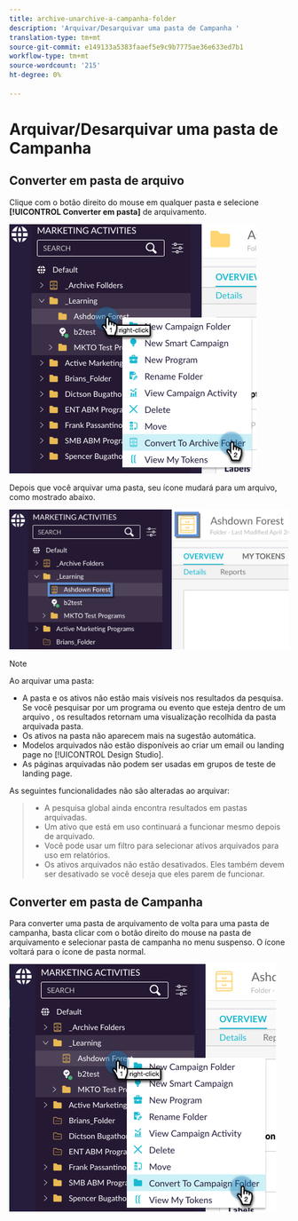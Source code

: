 ```yaml
---
title: archive-unarchive-a-campanha-folder
description: 'Arquivar/Desarquivar uma pasta de Campanha '
translation-type: tm+mt
source-git-commit: e149133a5383faaef5e9c9b7775ae36e633ed7b1
workflow-type: tm+mt
source-wordcount: '215'
ht-degree: 0%

---
```



# Arquivar/Desarquivar uma pasta de Campanha

## Converter em pasta de arquivo

Clique com o botão direito do mouse em qualquer pasta e selecione **[!UICONTROL Converter em pasta]** de arquivamento.

![Imagem Um](/help/sky/assets/campaign-folders/archive-unarchive-a-campaign-folder/archive-unarchive-a-campaign-folder-1.png)

Depois que você arquivar uma pasta, seu ícone mudará para um arquivo, como mostrado abaixo.

![Imagem dois](/help/sky/assets/campaign-folders/archive-unarchive-a-campaign-folder/archive-unarchive-a-campaign-folder-2.png)

>[!NOTE]
>
>Ao arquivar uma pasta:
>
>* A pasta e os ativos não estão mais visíveis nos resultados da pesquisa.
   >Se você pesquisar por um programa ou evento que esteja dentro de um arquivo
   >, os resultados retornam uma visualização recolhida da pasta arquivada
   >pasta.
>* Os ativos na pasta não aparecem mais na sugestão automática.
>* Modelos arquivados não estão disponíveis ao criar um email
   >ou landing page no [!UICONTROL Design Studio].
>* As páginas arquivadas não podem ser usadas em grupos de teste de landing page.

>
>
As seguintes funcionalidades não são alteradas ao arquivar:
>
>* A pesquisa global ainda encontra resultados em pastas arquivadas.
>* Um ativo que está em uso continuará a funcionar mesmo depois de
   >arquivado.
>* Você pode usar um filtro para selecionar ativos arquivados para uso em
   >relatórios.
>* Os ativos arquivados não estão desativados. Eles também devem ser
   >desativado se você deseja que eles parem de funcionar.

>



## Converter em pasta de Campanha

Para converter uma pasta de arquivamento de volta para uma pasta de campanha, basta clicar com o botão direito do mouse na pasta de arquivamento e selecionar pasta de campanha no menu suspenso. O ícone voltará para o ícone de pasta normal.

![Imagem Três](/help/sky/assets/campaign-folders/archive-unarchive-a-campaign-folder/archive-unarchive-a-campaign-folder-3.png)
